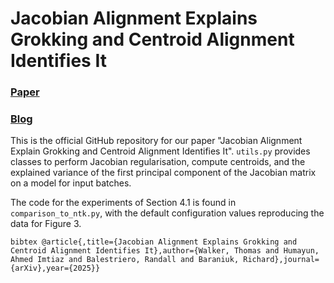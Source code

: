 # Jacobian Alignment Explains Grokking and Centroid Alignment Identifies It

### [Paper]()
### [Blog](https://thomaswalker1.github.io/blog/centroid_alignment_grokking.html)

This is the official GitHub repository for our paper "Jacobian Alignment Explain Grokking and Centroid Alignment Identifies It". `utils.py` provides classes to perform Jacobian regularisation, compute centroids, and the explained variance of the first principal component of the Jacobian matrix on a model for input batches.

The code for the experiments of Section 4.1 is found in `comparison_to_ntk.py`, with the default configuration values reproducing the data for Figure 3.

```bibtex @article{,title={Jacobian Alignment Explains Grokking and Centroid Alignment Identifies It},author={Walker, Thomas and Humayun, Ahmed Imtiaz and Balestriero, Randall and Baraniuk, Richard},journal={arXiv},year={2025}} ```